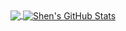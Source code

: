 <a href="https://github.com/milanfzn/milanfzn">
  <img align="center" src="https://github-readme-stats.vercel.app/api/top-langs/?username=milanfzn&hide=java,html,tex&title_color=ffffff&text_color=c9cacc&icon_color=2bbc8a&bg_color=1d1f21&langs_count=3" />
</a>

<a href="https://github.com/milanfzn/milanfzn">
  <img align="center" src="https://github-readme-stats.vercel.app/api?username=milanfzn&show_icons=true&line_height=27&count_private=true&title_color=ffffff&text_color=c9cacc&icon_color=2bbc8a&bg_color=1d1f21" alt="Shen's GitHub Stats" />
</a>
